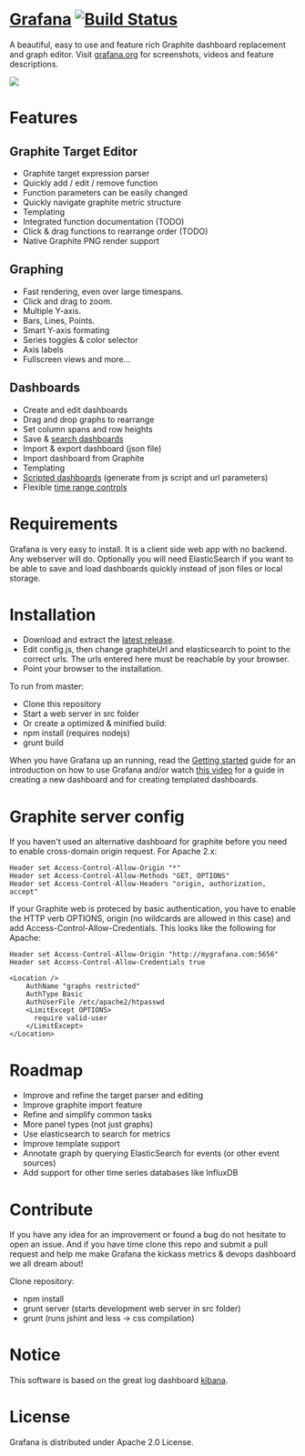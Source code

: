 [Grafana](http://grafana.org) [![Build Status](https://api.travis-ci.org/torkelo/grafana.png)](https://travis-ci.org/torkelo/grafana)
=================
A beautiful, easy to use and feature rich Graphite dashboard replacement and graph editor. Visit [grafana.org](http://grafana.org) for screenshots, videos and feature descriptions.

![](http://grafana.org/assets/img/edit_dashboards.png)

# Features
## Graphite Target Editor
- Graphite target expression parser
- Quickly add / edit / remove function
- Function parameters can be easily changed
- Quickly navigate graphite metric structure
- Templating
- Integrated function documentation (TODO)
- Click &amp; drag functions to rearrange order (TODO)
- Native Graphite PNG render support

## Graphing
- Fast rendering, even over large timespans.
- Click and drag to zoom.
- Multiple Y-axis.
- Bars, Lines, Points.
- Smart Y-axis formating
- Series toggles & color selector
- Axis labels
- Fullscreen views and more...

## Dashboards
- Create and edit dashboards
- Drag and drop graphs to rearrange
- Set column spans and row heights
- Save & [search dashboards](https://github.com/torkelo/grafana/wiki/Search-features)
- Import & export dashboard (json file)
- Import dashboard from Graphite
- Templating
- [Scripted dashboards](https://github.com/torkelo/grafana/wiki/Scripted-dashboards) (generate from js script and url parameters)
- Flexible [time range controls](https://github.com/torkelo/grafana/wiki/Time-range-controls)

# Requirements
Grafana is very easy to install. It is a client side web app with no backend. Any webserver will do. Optionally you will need ElasticSearch if you want to be able to save and load dashboards quickly instead of json files or local storage.

# Installation
- Download and extract the [latest release](https://github.com/torkelo/grafana/releases).
- Edit config.js, then change graphiteUrl and elasticsearch to point to the correct urls. The urls entered here must be reachable by your browser.
- Point your browser to the installation.

To run from master:
- Clone this repository
- Start a web server in src folder
- Or create a optimized & minified build:
 - npm install (requires nodejs)
 - grunt build

When you have Grafana up an running, read the [Getting started](https://github.com/torkelo/grafana/wiki/Getting-started) guide for
an introduction on how to use Grafana and/or watch [this video](https://www.youtube.com/watch?v=OUvJamHeMpw) for a guide in creating a new dashboard and for creating
templated dashboards.

# Graphite server config
If you haven't used an alternative dashboard for graphite before you need to enable cross-domain origin request. For Apache 2.x:
```
Header set Access-Control-Allow-Origin "*"
Header set Access-Control-Allow-Methods "GET, OPTIONS"
Header set Access-Control-Allow-Headers "origin, authorization, accept"
```

If your Graphite web is proteced by basic authentication, you have to enable the HTTP verb OPTIONS, origin
(no wildcards are allowed in this case) and add Access-Control-Allow-Credentials. This looks like the following for Apache:
```
Header set Access-Control-Allow-Origin "http://mygrafana.com:5656"
Header set Access-Control-Allow-Credentials true

<Location />
    AuthName "graphs restricted"
    AuthType Basic
    AuthUserFile /etc/apache2/htpasswd
    <LimitExcept OPTIONS>
      require valid-user
    </LimitExcept>
</Location>
```

# Roadmap
- Improve and refine the target parser and editing
- Improve graphite import feature
- Refine and simplify common tasks
- More panel types (not just graphs)
- Use elasticsearch to search for metrics
- Improve template support
- Annotate graph by querying ElasticSearch for events (or other event sources)
- Add support for other time series databases like InfluxDB

# Contribute
If you have any idea for an improvement or found a bug do not hesitate to open an issue. And if you have time clone this repo and submit a pull request and help me make Grafana the kickass metrics & devops dashboard we all dream about!

Clone repository:
- npm install
- grunt server (starts development web server in src folder)
- grunt (runs jshint and less -> css compilation)

# Notice
This software is based on the great log dashboard [kibana](https://github.com/elasticsearch/kibana).

# License
Grafana is distributed under Apache 2.0 License.